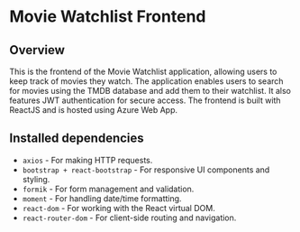 # Movie Watchlist Frontend

## Overview
This is the frontend of the Movie Watchlist application, allowing users to keep track of movies they watch. The application enables users to search for movies using the TMDB database and add them to their watchlist. It also features JWT authentication for secure access. The frontend is built with ReactJS and is hosted using Azure Web App.

## Installed dependencies
- `axios` - For making HTTP requests.
- `bootstrap + react-bootstrap` - For responsive UI components and styling.
- `formik` - For form management and validation.
- `moment` - For handling date/time formatting.
- `react-dom` - For working with the React virtual DOM.
- `react-router-dom` - For client-side routing and navigation.
